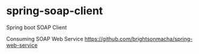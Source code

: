 # spring-soap-client
Spring boot SOAP Client

Consuming SOAP Web Service  https://github.com/brightsonmacha/spring-web-service
